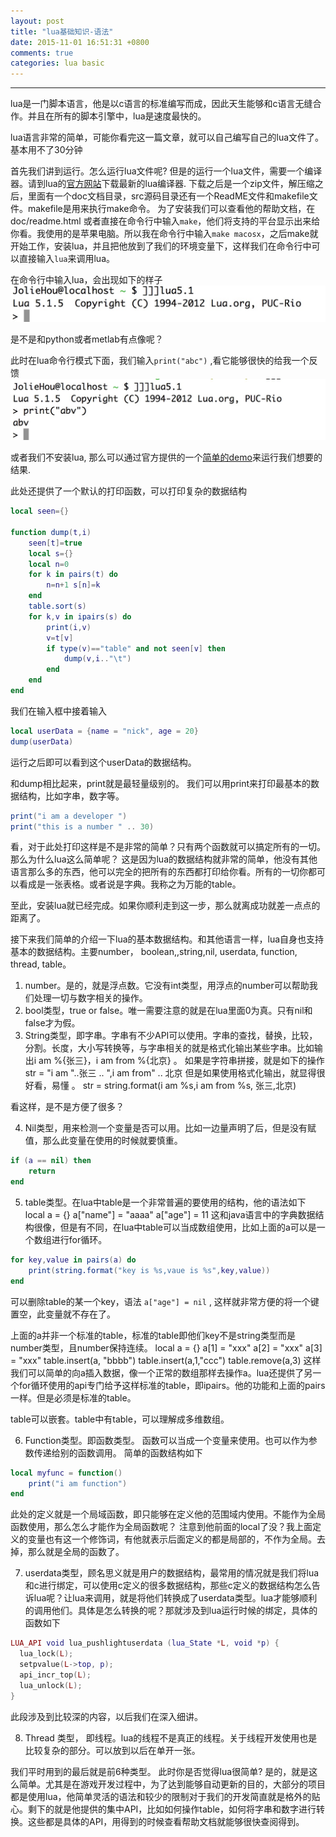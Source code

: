 ```yaml
---
layout: post
title: "lua基础知识-语法"
date: 2015-11-01 16:51:31 +0800
comments: true
categories: lua basic
---
```



-------


lua是一门脚本语言，他是以c语言的标准编写而成，因此天生能够和c语言无缝合作。并且在所有的脚本引擎中，lua是速度最快的。

lua语言非常的简单，可能你看完这一篇文章，就可以自己编写自己的lua文件了。基本用不了30分钟

首先我们讲到运行。怎么运行lua文件呢? 但是的运行一个lua文件，需要一个编译器。请到lua的[官方网站](http://www.lua.org/download.html)下载最新的lua编译器.
下载之后是一个zip文件，解压缩之后，里面有一个doc文档目录，src源码目录还有一个ReadME文件和makefile文件。makefile是用来执行make命令。
为了安装我们可以查看他的帮助文档，在doc/readme.html
或者直接在命令行中输入`make`，他们将支持的平台显示出来给你看。我使用的是苹果电脑。所以我在命令行中输入`make macosx`，之后make就开始工作，安装lua，并且把他放到了我们的环境变量下，这样我们在命令行中可以直接输入`lua`来调用lua。

在命令行中输入lua，会出现如下的样子
![Alt text](images/1446367451271.png)

是不是和python或者metlab有点像呢？

此时在lua命令行模式下面，我们输入`print("abc")` ,看它能够很快的给我一个反馈
![Alt text](images/1446367541807.png)

或者我们不安装lua, 那么可以通过官方提供的一个[简单的demo](http://www.lua.org/cgi-bin/demo)来运行我们想要的结果.

此处还提供了一个默认的打印函数，可以打印复杂的数据结构

```lua
local seen={}

function dump(t,i)
	seen[t]=true
	local s={}
	local n=0
	for k in pairs(t) do
		n=n+1 s[n]=k
	end
	table.sort(s)
	for k,v in ipairs(s) do
		print(i,v)
		v=t[v]
		if type(v)=="table" and not seen[v] then
			dump(v,i.."\t")
		end
	end
end
```
我们在输入框中接着输入

```lua
local userData = {name = "nick", age = 20}
dump(userData)
```

运行之后即可以看到这个userData的数据结构。

和dump相比起来，print就是最轻量级别的。
我们可以用print来打印最基本的数据结构，比如字串，数字等。

```lua
print("i am a developer ")
print("this is a number " .. 30)
```

看，对于此处打印这样是不是非常的简单？只有两个函数就可以搞定所有的一切。那么为什么lua这么简单呢？
这是因为lua的数据结构就非常的简单，他没有其他语言那么多的东西，他可以完全的把所有的东西都打印给你看。所有的一切你都可以看成是一张表格。或者说是字典。我称之为万能的table。

至此，安装lua就已经完成。如果你顺利走到这一步，那么就离成功就差一点点的距离了。

接下来我们简单的介绍一下lua的基本数据结构。和其他语言一样，lua自身也支持基本的数据结构。主要number， boolean,,string,nil, userdata, function, thread, table。

1. number。是的，就是浮点数。它没有int类型，用浮点的number可以帮助我们处理一切与数字相关的操作。
2. bool类型，true or false。唯一需要注意的就是在lua里面0为真。只有nil和false才为假。
3. String类型，即字串。字串有不少API可以使用。字串的查找，替换，比较，分割。长度，大小写转换等，与字串相关的就是格式化输出某些字串。比如输出i am %{张三}，i am from %{北京} 。 如果是字符串拼接，就是如下的操作
str = "i am "..张三 .. ",i am from" .. 北京
但是如果使用格式化输出，就显得很好看，易懂 。
str = string.format(i am %s,i am from %s, 张三,北京)

看这样，是不是方便了很多？

4. Nil类型，用来检测一个变量是否可以用。比如一边量声明了后，但是没有赋值，那么此变量在使用的时候就要慎重。

```lua
if (a == nil) then
	return
end
```
5. table类型。在lua中table是一个非常普遍的要使用的结构，他的语法如下
local a = {}
a["name"] = "aaaa"
a["age"] = 11
这和java语言中的字典数据结构很像，但是有不同，在lua中table可以当成数组使用，比如上面的a可以是一个数组进行for循环。

```lua
for key,value in pairs(a) do
	print(string.format("key is %s,vaue is %s",key,value))
end
```

可以删除table的某一个key，语法 `a["age"] = nil` , 这样就非常方便的将一个键置空，此变量就不存在了。

上面的a并非一个标准的table，标准的table即他们key不是string类型而是number类型，且number保持连续。
local a = {}
a[1] = "xxx"
a[2] = "xxx"
a[3] = "xxx"
table.insert(a, "bbbb")
table.insert(a,1,"ccc")
table.remove(a,3)
这样我们可以简单的向a插入数据，像一个正常的数组那样去操作a。lua还提供了另一个for循环使用的api专门给予这样标准的table，即ipairs。他的功能和上面的pairs一样。但是必须是标准的table。

table可以嵌套。table中有table，可以理解成多维数组。

6. Function类型。即函数类型。
函数可以当成一个变量来使用。也可以作为参数传递给别的函数调用。
简单的函数结构如下

```lua
local myfunc = function()    
	print("i am function")
end
```

此处的定义就是一个局域函数，即只能够在定义他的范围域内使用。不能作为全局函数使用，那么怎么才能作为全局函数呢？
注意到他前面的local了没？我上面定义的变量也有这一个修饰词，有他就表示后面定义的都是局部的，不作为全局。去掉，那么就是全局的函数了。

7. userdata类型，顾名思义就是用户的数据结构，最常用的情况就是我们将lua和c进行绑定，可以使用c定义的很多数据结构，那些c定义的数据结构怎么告诉lua呢？让lua来调用，就是将他们转换成了userdata类型。lua才能够顺利的调用他们。具体是怎么转换的呢？那就涉及到lua运行时候的绑定，具体的函数如下

```lua
LUA_API void lua_pushlightuserdata (lua_State *L, void *p) {
  lua_lock(L);
  setpvalue(L->top, p);
  api_incr_top(L);
  lua_unlock(L);
}
```
此段涉及到比较深的内容，以后我们在深入细讲。

8. Thread 类型， 即线程。lua的线程不是真正的线程。关于线程开发使用也是比较复杂的部分。可以放到以后在单开一张。

我们平时用到的最后就是前6种类型。
此时你是否觉得lua很简单? 是的，就是这么简单。尤其是在游戏开发过程中，为了达到能够自动更新的目的，大部分的项目都是使用lua，他简单灵活的语法和较少的限制对于我们的开发简直就是格外的贴心。剩下的就是他提供的集中API，比如如何操作table，如何将字串和数字进行转换。这些都是具体的API，用得到的时候查看帮助文档就能够很快查阅得到。






